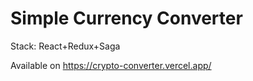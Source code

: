 # Simple Currency Converter

Stack: React+Redux+Saga

Available on https://crypto-converter.vercel.app/